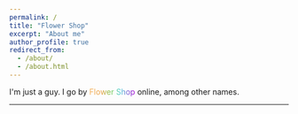 ```yaml
---
permalink: /
title: "Flower Shop"
excerpt: "About me"
author_profile: true
redirect_from:
  - /about/
  - /about.html
---
```


I'm just a guy. I go by <span style="background: linear-gradient(90deg, rgba(246,179,94,1) 0%, rgba(235,162,70,1) 27%, rgba(122,203,85,1) 48%, rgba(79,206,217,1) 68%, rgba(167,0,210,1) 100%); -webkit-background-clip: text; -webkit-text-fill-color: transparent;">Flower Shop</span> online, among other names.

---
